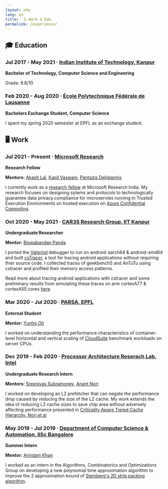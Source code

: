```yaml
---
layout: edu 
lang: en
title:  🗓️ Work & Edu
permalink: /experience/
---
```


## 🎓 Education ##

### Jul 2017 - May 2021 · [Indian Institute of Technology, Kanpur](https://www.cse.iitk.ac.in) ###
**Bachelor of Technology, Computer Science and Engineering**

Grade: 9.8/10

### Feb 2020 - Aug 2020 · [École Polytechnique Fédérale de Lausanne](https://www.epfl.ch/en) ###
**Bachelors Exchange Student, Computer Science**

I spent my spring 2020 semester at EPFL as an exchange student.

## 🖥️ Work

### Jul 2021 - Present · [Microsoft Research](https://www.microsoft.com/en-us/research/lab/microsoft-research-india/) ###
**Research Fellow**

**Mentors:** [Akash Lal](https://www.microsoft.com/en-us/research/people/akashl/), [Kapil Vaswani](https://www.microsoft.com/en-us/research/people/kapilv/), [Pantazis Deligiannis](https://pdeligia.github.io/)

I currently work as a [research fellow](https://www.microsoft.com/en-us/research/academic-program/research-fellows-program-at-microsoft-research-india/) at Microsoft Research India.
My research focuses on designing sytems and protocols to technologically guarantee data privacy compliance for microservies running in Trusted Execution Environments on trusted execution on [Azure Confidential Computing](https://azure.microsoft.com/en-in/solutions/confidential-compute/).


### Oct 2020 - May 2021 · [CAR3S Research Group, IIT Kanpur](https://www.cse.iitb.ac.in/~biswa/mentees.html) ###
**Undergraduate Researcher**

**Mentor:** [Biswabandan Panda](https://www.cse.iitb.ac.in/~biswa/index.html)

I ported the [Valgrind](https://valgrind.org/) debugger to run on android-aarch64 & android-amd64 and built [csTracer](https://github.com/sidjay10/cstracer), a tool for tracing android applications without requiring thier source code. I collected traces of geekbench5 and AnTuTu using cstracer and profiled their memory access patterns.

Read more about tracing android applications with cstracer and some preliminary results from simulating these traces on arm cortexA77 & cortexA55 cores [here]()

### Mar 2020 - Jul 2020 · [PARSA, EPFL](https://parsa.epfl.ch/) ###
**External Student**

**Mentor:** [Yunho Oh](https://yunho-oh.github.io/)

I worked on understanding the performance characteristics of container-level horizontal and vertical scaling of [CloudSuite](https://github.com/parsa-epfl/cloudsuite) benchmark workloads on server CPUs.

### Dec 2019 - Feb 2020 · [Processor Architecture Reserach Lab, Intel](https://www.cse.iitk.ac.in) ###
**Undergraduate Research Intern**

**Mentors:** [Sreenivas Subramoney](https://www.linkedin.com/in/sreenivas-subramoney-i-am-hiring-6564521/), [Anant Nori](https://in.linkedin.com/in/anant-nori-97a491152)

I worked on developing an L2 prefetcher that can negate the performance drop caused by reducing the size of the L2 cache. My work extends the idea of reducing L2 cache sizes to save chip area without adversely affecting performance presented in [Criticality Aware Tiered Cache Hierarchy, Nori et al](https://ieeexplore.ieee.org/document/8416821)

### May 2019 - Jul 2019 · [Department of Computer Science & Automation, IISc Bangalore](https://www.csa.iisc.ac.in/~arindamkhan/) ###
**Summer Intern**


**Mentor:** [Arindam Khan](https://www.csa.iisc.ac.in/~arindamkhan/)

I worked as an intern in the Algorithms, Combinatorics and Optimizations Group on developing a new polynomial time approximation algorithm to improve the 2 approximation bound of [Steinberg's 2D strip packing algorithm](https://epubs.siam.org/doi/10.1137/S0097539793255801).